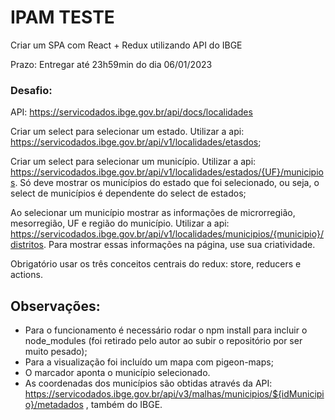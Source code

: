 # IPAM TESTE
Criar um SPA com React + Redux utilizando API do IBGE

Prazo: Entregar até 23h59min do dia 06/01/2023

### Desafio:

API: https://servicodados.ibge.gov.br/api/docs/localidades

Criar um select para selecionar um estado. Utilizar a api: https://servicodados.ibge.gov.br/api/v1/localidades/etasdos;

Criar um select para selecionar um município. Utilizar a api: https://servicodados.ibge.gov.br/api/v1/localidades/estados/{UF}/municipios. Só deve mostrar os municípios do estado que foi selecionado, ou seja, o select de municípios é dependente do select de estados;

Ao selecionar um município mostrar as informações de microrregião, mesorregião, UF e região do município. Utilizar a api: https://servicodados.ibge.gov.br/api/v1/localidades/municipios/{municipio}/distritos. Para mostrar essas informações na página, use sua criatividade.

Obrigatório usar os três conceitos centrais do redux: store, reducers e actions.

## Observações:

- Para o funcionamento é necessário rodar o npm install para incluir o node_modules (foi retirado pelo autor ao subir o repositório por ser muito pesado);
- Para a visualização foi incluído um mapa com pigeon-maps;
- O marcador aponta o município selecionado.
- As coordenadas dos municípios são obtidas através da API: https://servicodados.ibge.gov.br/api/v3/malhas/municipios/${idMunicipio}/metadados , também do IBGE.
